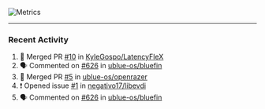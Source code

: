 ![Metrics](https://metrics.lecoq.io/KyleGospo?template=classic&base=header%2C%20activity%2C%20community%2C%20repositories%2C%20metadata&base.indepth=false&base.hireable=false&base.skip=false&config.timezone=America%2FLos_Angeles)

---
### Recent Activity
<!--START_SECTION:activity-->
1. 🎉 Merged PR [#10](https://github.com/KyleGospo/LatencyFleX/pull/10) in [KyleGospo/LatencyFleX](https://github.com/KyleGospo/LatencyFleX)
2. 🗣 Commented on [#626](https://github.com/ublue-os/bluefin/issues/626#issuecomment-1784157770) in [ublue-os/bluefin](https://github.com/ublue-os/bluefin)
3. 🎉 Merged PR [#5](https://github.com/ublue-os/openrazer/pull/5) in [ublue-os/openrazer](https://github.com/ublue-os/openrazer)
4. ❗ Opened issue [#1](https://github.com/negativo17/libevdi/issues/1) in [negativo17/libevdi](https://github.com/negativo17/libevdi)
5. 🗣 Commented on [#626](https://github.com/ublue-os/bluefin/issues/626#issuecomment-1783945591) in [ublue-os/bluefin](https://github.com/ublue-os/bluefin)
<!--END_SECTION:activity-->
